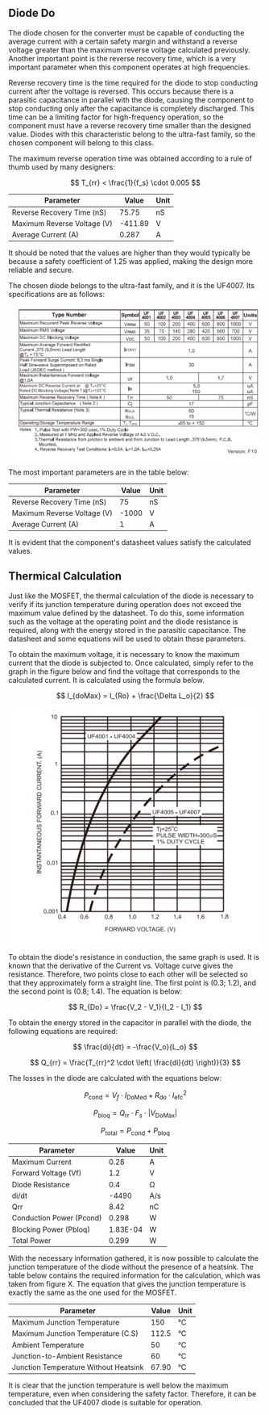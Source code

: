 ## Diode Do

The diode chosen for the converter must be capable of conducting the average current with a certain safety margin and withstand a reverse voltage greater than the maximum reverse voltage calculated previously. Another important point is the reverse recovery time, which is a very important parameter when this component operates at high frequencies.

Reverse recovery time is the time required for the diode to stop conducting current after the voltage is reversed. This occurs because there is a parasitic capacitance in parallel with the diode, causing the component to stop conducting only after the capacitance is completely discharged. This time can be a limiting factor for high-frequency operation, so the component must have a reverse recovery time smaller than the designed value. Diodes with this characteristic belong to the ultra-fast family, so the chosen component will belong to this class.

The maximum reverse operation time was obtained according to a rule of thumb used by many designers:

$$ T_{rr} < \frac{1}{f_s} \cdot 0.005 $$

<table align="center">
  <thead>
    <tr>
      <th><strong>Parameter</strong></th>
      <th><strong>Value</strong></th>
      <th><strong>Unit</strong></th>
    </tr>
  </thead>
  <tbody>
    <tr>
      <td>Reverse Recovery Time (nS)</td>
      <td>75.75</td>
      <td>nS</td>
    </tr>
    <tr>
      <td>Maximum Reverse Voltage (V)</td>
      <td>-411.89</td>
      <td>V</td>
    </tr>
    <tr>
      <td>Average Current (A)</td>
      <td>0.287</td>
      <td>A</td>
    </tr>
  </tbody>
</table>

It should be noted that the values are higher than they would typically be because a safety coefficient of 1.25 was applied, making the design more reliable and secure.

The chosen diode belongs to the ultra-fast family, and it is the UF4007. Its specifications are as follows:

<p align="center">
  <img src="/images/components/Diodo/SpecificationsUF4007.png" alt="UF4007 specification">
</p>

The most important parameters are in the table below:

<table align="center">
  <thead>
    <tr>
      <th><strong>Parameter</strong></th>
      <th><strong>Value</strong></th>
      <th><strong>Unit</strong></th>
    </tr>
  </thead>
  <tbody>
    <tr>
      <td>Reverse Recovery Time (nS)</td>
      <td>75</td>
      <td>nS</td>
    </tr>
    <tr>
      <td>Maximum Reverse Voltage (V)</td>
      <td>-1000</td>
      <td>V</td>
    </tr>
    <tr>
      <td>Average Current (A)</td>
      <td>1</td>
      <td>A</td>
    </tr>
  </tbody>
</table>

It is evident that the component's datasheet values satisfy the calculated values.

## Thermical Calculation

Just like the MOSFET, the thermal calculation of the diode is necessary to verify if its junction temperature during operation does not exceed the maximum value defined by the datasheet. To do this, some information such as the voltage at the operating point and the diode resistance is required, along with the energy stored in the parasitic capacitance. The datasheet and some equations will be used to obtain these parameters.

To obtain the maximum voltage, it is necessary to know the maximum current that the diode is subjected to. Once calculated, simply refer to the graph in the figure below and find the voltage that corresponds to the calculated current. It is calculated using the formula below.

$$ I_{doMax} = I_{Ro} + \frac{\Delta L_o}{2} $$

<p align="center">
  <img src="/images/components/Diodo/FowardVoltage.png" alt="Forward Voltage">
</p>

To obtain the diode's resistance in conduction, the same graph is used. It is known that the derivative of the Current vs. Voltage curve gives the resistance. Therefore, two points close to each other will be selected so that they approximately form a straight line. The first point is (0.3; 1.2), and the second point is (0.8; 1.4). The equation is below:

$$ R_{Do} = \frac{V_2 - V_1}{I_2 - I_1} $$

To obtain the energy stored in the capacitor in parallel with the diode, the following equations are required:

$$ \frac{di}{dt} = -\frac{V_o}{L_o} $$

$$ Q_{rr} = \frac{T_{rr}^2 \cdot \left( \frac{di}{dt} \right)}{3} $$

The losses in the diode are calculated with the equations below:

$$ P_{\text{cond}} = V_f \cdot I_{\text{DoMed}} + R_{\text{do}} \cdot I_{\text{efc}}^2 $$

$$ P_{\text{bloq}} = Q_{\text{rr}} \cdot F_s \cdot |V_{\text{DoMax}}| $$

$$ P_{\text{total}} = P_{\text{cond}} + P_{\text{bloq}} $$

<table align="center">
  <thead>
    <tr>
      <th><strong>Parameter</strong></th>
      <th><strong>Value</strong></th>
      <th><strong>Unit</strong></th>
    </tr>
  </thead>
  <tbody>
    <tr>
      <td>Maximum Current</td>
      <td>0.28</td>
      <td>A</td>
    </tr>
    <tr>
      <td>Forward Voltage (Vf)</td>
      <td>1.2</td>
      <td>V</td>
    </tr>
    <tr>
      <td>Diode Resistance</td>
      <td>0.4</td>
      <td>Ω</td>
    </tr>
    <tr>
      <td>di/dt</td>
      <td>-4490</td>
      <td>A/s</td>
    </tr>
    <tr>
      <td>Qrr</td>
      <td>8.42</td>
      <td>nC</td>
    </tr>
    <tr>
      <td>Conduction Power (Pcond)</td>
      <td>0.298</td>
      <td>W</td>
    </tr>
    <tr>
      <td>Blocking Power (Pbloq)</td>
      <td>1.83E-04</td>
      <td>W</td>
    </tr>
    <tr>
      <td>Total Power</td>
      <td>0.299</td>
      <td>W</td>
    </tr>
  </tbody>
</table>

With the necessary information gathered, it is now possible to calculate the junction temperature of the diode without the presence of a heatsink. The table below contains the required information for the calculation, which was taken from figure X. The equation that gives the junction temperature is exactly the same as the one used for the MOSFET.

<table align="center">
  <thead>
    <tr>
      <th><strong>Parameter</strong></th>
      <th><strong>Value</strong></th>
      <th><strong>Unit</strong></th>
    </tr>
  </thead>
  <tbody>
    <tr>
      <td>Maximum Junction Temperature</td>
      <td>150</td>
      <td>°C</td>
    </tr>
    <tr>
      <td>Maximum Junction Temperature (C.S)</td>
      <td>112.5</td>
      <td>°C</td>
    </tr>
    <tr>
      <td>Ambient Temperature</td>
      <td>50</td>
      <td>°C</td>
    </tr>
    <tr>
      <td>Junction-to-Ambient Resistance</td>
      <td>60</td>
      <td>°C</td>
    </tr>
    <tr>
      <td>Junction Temperature Without Heatsink</td>
      <td>67.90</td>
      <td>°C</td>
    </tr>
  </tbody>
</table>

It is clear that the junction temperature is well below the maximum temperature, even when considering the safety factor. Therefore, it can be concluded that the UF4007 diode is suitable for operation.